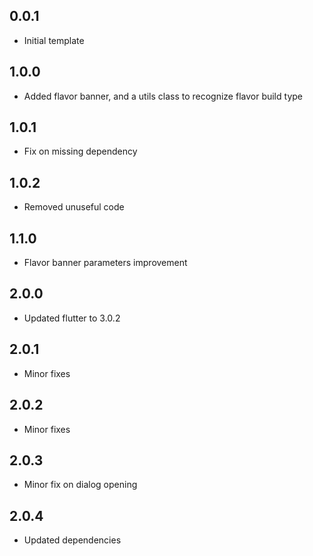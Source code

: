 ## 0.0.1

* Initial template

## 1.0.0

* Added flavor banner, and a utils class to recognize flavor build type

## 1.0.1

* Fix on missing dependency

## 1.0.2

* Removed unuseful code

## 1.1.0

* Flavor banner parameters improvement

## 2.0.0

* Updated flutter to 3.0.2

## 2.0.1

* Minor fixes

## 2.0.2

* Minor fixes

## 2.0.3

* Minor fix on dialog opening

## 2.0.4

* Updated dependencies